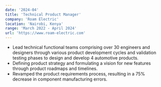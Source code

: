 ```yaml
---
date: '2024-04'
title: 'Technical Product Manager'
company: 'Roam Electric'
location: 'Nairobi, Kenya'
range: 'March 2022 - April 2024'
url: 'https://www.roam-electric.com'
---
```


- Lead technical functional teams comprising over 30 engineers and designers through various product development cycles and validation testing phases to design and develop 4 automotive products.
- Defining product strategy and formulating a vision for new features through product roadmaps and timelines. 
- Revamped the product requirements process, resulting in a 75% decrease in component manufacturing errors. 
